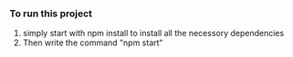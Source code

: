 ### To run this project
1. simply start with npm install to install all the necessory dependencies
2. Then write the command "npm start"
